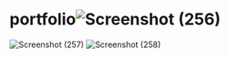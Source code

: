 # portfolio![Screenshot (256)](https://user-images.githubusercontent.com/91855497/207364761-b2cd6210-6230-4f86-826e-f6458eb387a2.png)
![Screenshot (257)](https://user-images.githubusercontent.com/91855497/207364785-c3762961-59c1-417a-9fcc-7c6f89e5c482.png)
![Screenshot (258)](https://user-images.githubusercontent.com/91855497/207364808-bb070321-38b7-4320-af1a-4a09f5bccc7f.png)
